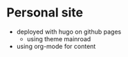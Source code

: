 # Personal site

 - deployed with hugo on github pages
	- using theme mainroad
 - using org-mode for content



